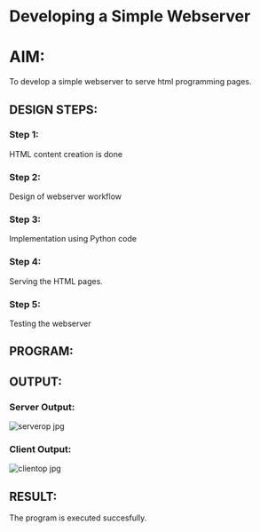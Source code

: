 # Developing a Simple Webserver

# AIM:

To develop a simple webserver to serve html programming pages.

## DESIGN STEPS:

### Step 1:

HTML content creation is done

### Step 2:

Design of webserver workflow

### Step 3:

Implementation using Python code

### Step 4:

Serving the HTML pages.

### Step 5:

Testing the webserver

## PROGRAM:

## OUTPUT:
### Server Output:
![serverop jpg](https://user-images.githubusercontent.com/118352907/229150085-2a9daba6-f51f-4b44-a559-92dac366e62e.png)

### Client Output:
![clientop jpg](https://user-images.githubusercontent.com/118352907/229150186-03b2a0e5-cda6-46ec-9658-11845df7f6bf.png)

## RESULT:
The program is executed succesfully.
